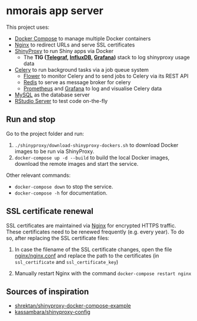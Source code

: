 # nmorais app server

This project uses:
- [Docker Compose][] to manage multiple Docker containers
- [Nginx][] to redirect URLs and serve SSL certificates
- [ShinyProxy][] to run Shiny apps via Docker
  - The **TIG ([Telegraf][], [InfluxDB][], [Grafana][])** stack to log
  shinyproxy usage data
- [Celery][] to run background tasks via a job queue system
  - [Flower][] to monitor Celery and to send jobs to Celery via its REST API
  - [Redis][] to serve as message broker for celery
  - [Prometheus][] and [Grafana][] to log and visualise Celery data
- [MySQL][] as the database server
- [RStudio Server][] to test code on-the-fly

[Docker Compose]: https://docs.docker.com/compose/
[ShinyProxy]: https://shinyproxy.io
[InfluxDB]: https://www.influxdata.com
[Telegraf]: https://www.influxdata.com/time-series-platform/telegraf/
[Grafana]: https://grafana.com
[Celery]: https://docs.celeryproject.org/
[Flower]: https://flower.readthedocs.io/en/latest/
[Redis]: https://redis.io
[Prometheus]: https://prometheus.io
[MySQL]: https://www.mysql.com
[RStudio Server]: https://www.rstudio.com/products/rstudio/
[Nginx]: https://nginx.org

## Run and stop

Go to the project folder and run:

1. `./shinyproxy/download-shinyproxy-dockers.sh` to download Docker images
to be run via ShinyProxy.
2. `docker-compose up -d --build` to build the local Docker images,
download the remote images and start the service.

Other relevant commands:

- `docker-compose down` to stop the service.
- `docker-compose -h` for documentation.

## SSL certificate renewal

SSL certificates are maintained via [Nginx][] for encrypted HTTPS traffic.
These certificates need to be renewed frequently (e.g. every year). To do
so, after replacing the SSL certificate files:

1. In case the filename of the SSL certificate changes, open the file
[nginx/nginx.conf](nginx/nginx.conf) and replace the path to the
certificates (in `ssl_certificate` and `ssl_certificate_key`)

2. Manually restart Nginx with the command `docker-compose restart nginx`

## Sources of inspiration

- [shrektan/shinyproxy-docker-compose-example][shrektan]
- [kassambara/shinyproxy-config][kassambra]

[shrektan]: https://github.com/shrektan/shinyproxy-docker-compose-example
[kassambra]: https://github.com/kassambara/shinyproxy-config
